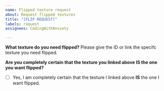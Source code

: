 ```yaml
---
name: Flipped texture request
about: Request flipped textures
title: "[FLIP REQUEST]"
labels: request
assignees: CodingWithAnxiety

---
```


**What texture do you need flipped?**
Please give the ID or link the specifc texture you need flipped.

**Are you completely certain that the texture you linked above IS the one you want flipped?**
- [ ] Yes, I am completely certain that the texture I linked above **IS** the one I want flipped.

